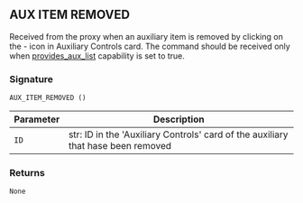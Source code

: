 ## AUX ITEM REMOVED

Received from the proxy when an auxiliary item is removed by clicking on the - icon in Auxiliary Controls card. The command should be received only when [provides\_aux\_list][1] capability is set to true.


### Signature

`AUX_ITEM_REMOVED ()`


| Parameter | Description |
| --- | --- |
| `ID` | str: ID in the 'Auxiliary Controls' card of the auxiliary that hase been removed |


### Returns

`None`

[1]:	https://control4.github.io/docs-driverworks-proxyprotocol/#pool-capabilities

